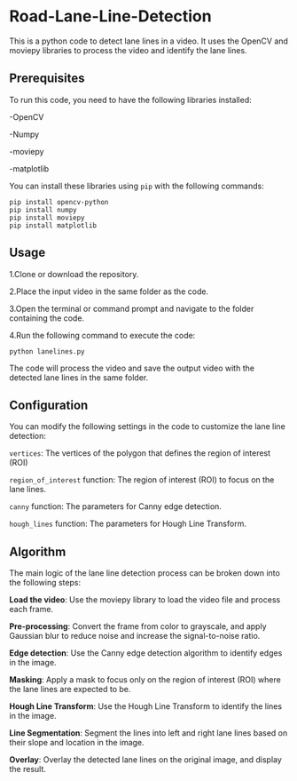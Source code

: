 # Road-Lane-Line-Detection
This is a python code to detect lane lines in a video. It uses the OpenCV and moviepy libraries to process the video and identify the lane lines.

## Prerequisites

To run this code, you need to have the following libraries installed:

-OpenCV

-Numpy

-moviepy

-matplotlib

You can install these libraries using `pip` with the following commands:

```
pip install opencv-python
pip install numpy
pip install moviepy
pip install matplotlib
```

## Usage
1.Clone or download the repository.

2.Place the input video in the same folder as the code.

3.Open the terminal or command prompt and navigate to the folder containing the code.

4.Run the following command to execute the code:
```
python lanelines.py
```
The code will process the video and save the output video with the detected lane lines in the same folder.


## Configuration

You can modify the following settings in the code to customize the lane line detection:


``vertices``: The vertices of the polygon that defines the region of interest (ROI)

``region_of_interest`` function: The region of interest (ROI) to focus on the lane lines.

``canny`` function: The parameters for Canny edge detection.

``hough_lines`` function: The parameters for Hough Line Transform.


## Algorithm

The main logic of the lane line detection process can be broken down into the following steps:

**Load the video**: Use the moviepy library to load the video file and process each frame.

**Pre-processing**: Convert the frame from color to grayscale, and apply Gaussian blur to reduce noise and increase the signal-to-noise ratio.

**Edge detection**: Use the Canny edge detection algorithm to identify edges in the image.

**Masking**: Apply a mask to focus only on the region of interest (ROI) where the lane lines are expected to be.

**Hough Line Transform**: Use the Hough Line Transform to identify the lines in the image.

**Line Segmentation**: Segment the lines into left and right lane lines based on their slope and location in the image.


**Overlay**: Overlay the detected lane lines on the original image, and display the result.
